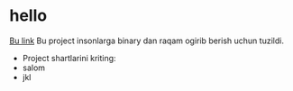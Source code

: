 # hello 
[Bu link](https://www.google.com)
Bu project insonlarga binary dan raqam ogirib berish uchun tuzildi.

- Project shartlarini kriting:
- salom
- jkl
